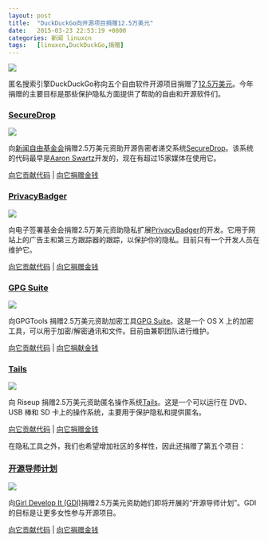 ```yaml
---
layout: post
title:	"DuckDuckGo向开源项目捐赠12.5万美元"
date:	2015-03-23 22:53:19 +0800 
categories:	新闻 linuxcn 
tags:	[linuxcn,DuckDuckGo,捐赠]
---
```



![](/Asserts/Images//attachment/album/201503/23/222426xi4et4o0vt5k18jj.png)


匿名搜索引擎DuckDuckGo称向五个自由软件开源项目捐赠了[12.5万美元](https://duck.co/blog/donations_2015)。今年捐赠的主要目标是那些保护隐私方面提供了帮助的自由和开源软件们。


### [SecureDrop](https://securedrop.org/)


![](/Asserts/Images//attachment/album/201503/23/223054sn7ybjsw4nstsmb7.png)


向[新闻自由基金会](https://duck.co/redir/?u=https%3A%2F%2Ffreedom.press%2F)捐赠2.5万美元资助开源告密者递交系统[SecureDrop](https://securedrop.org/)。该系统的代码最早是[Aaron Swartz](https://duck.co/redir/?u=http%3A%2F%2Fen.wikipedia.org%2Fwiki%2FAaron_Swartz)开发的，现在有超过15家媒体在使用它。


[向它贡献代码](https://github.com/freedomofpress/securedrop) | [向它捐赠金钱](https://freedom.press/donate)


### [PrivacyBadger](https://www.eff.org/privacybadger)


![](/Asserts/Images//attachment/album/201503/23/223256wllf4qabqdbn5cj4.png)


向电子签署基金会捐赠2.5万美元资助隐私扩展[PrivacyBadger](https://www.eff.org/privacybadger)的开发。它用于网站上的广告主和第三方跟踪器的跟踪，以保护你的隐私。目前只有一个开发人员在维护它。


[向它贡献代码](https://github.com/EFForg/privacybadgerfirefox) | [向它捐赠金钱](https://supporters.eff.org/donate/support-privacy-badger/)


### [GPG Suite](https://gpgtools.org/gpgsuite.html)


![](/Asserts/Images//attachment/album/201503/23/223658cif8m892tmjjmcsd.png)


向GPGTools 捐赠2.5万美元资助加密工具[GPG Suite](https://gpgtools.org/gpgsuite.html)。这是一个 OS X 上的加密工具，可以用于加密/解密通讯和文件。目前由兼职团队进行维护。


[向它贡献代码](https://gpgtools.org/opensource.html) | [向它捐献金钱](https://gpgtools.org/donate.html)


### [Tails](https://tails.boum.org/)


![](/Asserts/Images//attachment/album/201503/23/224242tj793vqha52jkuzx.jpeg)


向 Riseup 捐赠2.5万美元资助匿名操作系统[Tails](https://tails.boum.org/)。这是一个可以运行在 DVD、USB 棒和 SD 卡上的操作系统，主要用于保护隐私和提供匿名。


[向它贡献代码](https://tails.boum.org/contribute/index.en.html) | [向它捐赠金钱](https://tails.boum.org/contribute/how/donate/index.en.html)


在隐私工具之外，我们也希望增加社区的多样性，因此还捐赠了第五个项目：


### [开源导师计划](https://www.girldevelopit.com/chapters)


![](/Asserts/Images//attachment/album/201503/23/224808uxbd61zzef44qvaz.png)


向[Girl Develop It (GDI)](https://www.girldevelopit.com/)捐赠2.5万美元资助她们即将开展的“开源导师计划”。GDI 的目标是让更多女性参与开源项目。


[向它贡献代码](https://www.girldevelopit.com/chapters) | [向它捐赠金钱](https://www.girldevelopit.com/donate)
